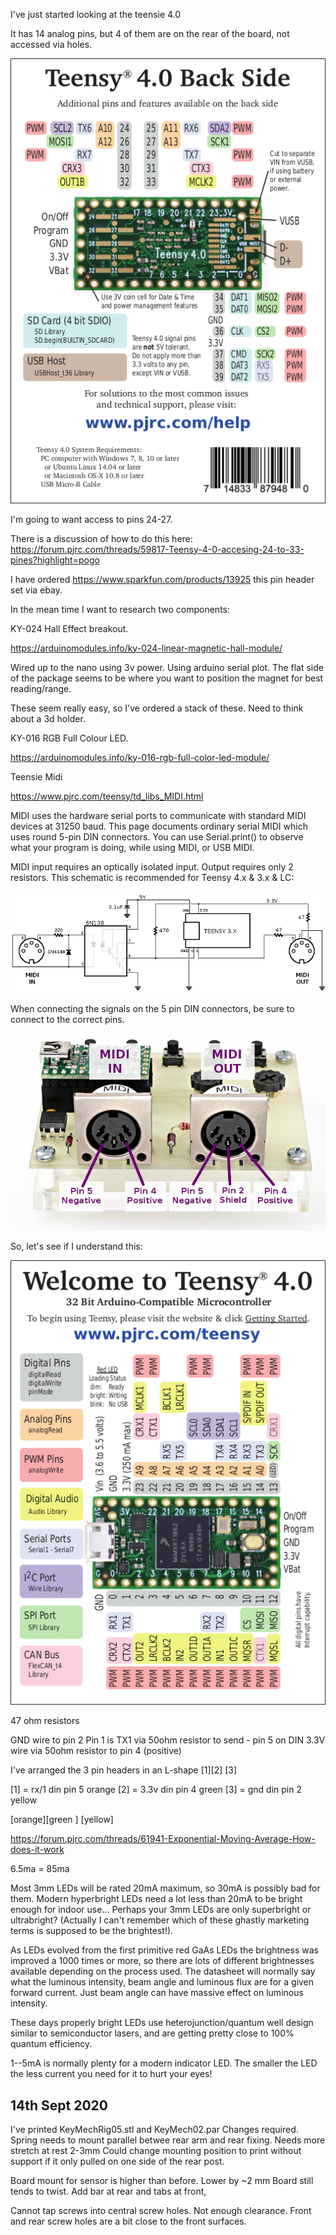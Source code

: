 I've just started looking at the teensie 4.0

It has 14 analog pins, but 4 of them are on the rear of the board, not accessed via holes.

![Teensy Rear Side](./teensy40_pinout2.png)

I'm going to want access to pins 24-27.

There is a discussion of how to do this here:
https://forum.pjrc.com/threads/59817-Teensy-4-0-accesing-24-to-33-pines?highlight=pogo

I have ordered https://www.sparkfun.com/products/13925 this pin header set via ebay.


In the mean time I want to research two components:

KY-024 Hall Effect breakout.

https://arduinomodules.info/ky-024-linear-magnetic-hall-module/

Wired up to the nano using 3v power. Using arduino serial plot. The flat side of the package seems to be where you want to position the magnet for best reading/range.

These seem really easy, so I've ordered a stack of these. Need to think about a 3d holder.

KY-016 RGB Full Colour LED.

https://arduinomodules.info/ky-016-rgb-full-color-led-module/

Teensie Midi

https://www.pjrc.com/teensy/td_libs_MIDI.html

MIDI uses the hardware serial ports to communicate with standard MIDI devices at 31250 baud.
This page documents ordinary serial MIDI which uses round 5-pin DIN connectors.
You can use Serial.print() to observe what your program is doing, while using MIDI, or USB MIDI.

MIDI input requires an optically isolated input. Output requires only 2 resistors. This schematic is recommended for Teensy 4.x & 3.x & LC:

![Midi Circuit](./td_libs_MIDI_sch_t3.png)

When connecting the signals on the 5 pin DIN connectors, be sure to connect to the correct pins.

![Midi Wiring](./td_libs_MIDI_2.jpg)


So, let's see if I understand this:

![Teensy Front Side](./teensy40_pinout1.png)

47 ohm resistors

GND wire to pin 2 
Pin 1 is TX1 via 50ohm resistor to send - pin 5 on DIN
3.3V wire via 50ohm resistor to pin 4 (positive)

I've arranged the 3 pin headers in an L-shape
[1][2]
   [3]

[1] = rx/1 din pin 5 orange
[2] = 3.3v din pin 4 green
[3] = gnd  din pin 2 yellow

[orange][green ]
        [yellow]



https://forum.pjrc.com/threads/61941-Exponential-Moving-Average-How-does-it-work


6.5ma = 85ma

Most 3mm LEDs will be rated 20mA maximum, so 30mA is possibly bad for them.  Modern hyperbright LEDs need a lot less than 20mA to be
bright enough for indoor use...  Perhaps your 3mm LEDs are only superbright or ultrabright? (Actually I can't remember which of
these ghastly marketing terms is supposed to be the brightest!).

As LEDs evolved from the first primitive red GaAs LEDs the brightness was improved a 1000 times or more, so there are lots of different
brightnesses available depending on the process used.  The datasheet will normally say what the luminous intensity, beam angle and
luminous flux are for a given forward current.  Just beam angle can have massive effect on luminous intensity.

These days properly bright LEDs use heterojunction/quantum well design similar to semiconductor lasers, and are getting pretty close to
100% quantum efficiency.

1--5mA is normally plenty for a modern indicator LED.  The smaller the LED the less current you need for it to hurt your eyes!

## 14th Sept 2020 ##

I've printed KeyMechRig05.stl and KeyMech02.par
Changes required.
Spring needs to mount parallel betwee rear arm and rear fixing. Needs more stretch at rest 2-3mm
Could change mounting position to print without support if it only pulled on one side of the rear post.

Board mount for sensor is higher than before. Lower by ~2 mm
Board still tends to twist. Add bar at rear and tabs at front,

Cannot tap screws into central screw holes. Not enough clearance.
Front and rear screw holes are a bit close to the front surfaces.

